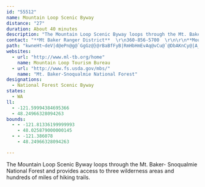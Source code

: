 ```yaml
---
id: "55512"
name: Mountain Loop Scenic Byway
distance: "27"
duration: About 40 minutes
description: "The Mountain Loop Scenic Byway loops through the Mt. Baker- Snoqualmie National Forest and provides access to three wilderness areas and hundreds of miles of hiking trails."
contact: "**Mt Baker Ranger District**  \r\n360-856-5700  \r\n\r\n**Mountain Loop Tourism Bureau**  \r\n28311 Mountain Loop Highway   \r\nGranite Falls, WA 98252  \r\n360-975-3654  \r\n\r\n**Granite Falls Tourism Information Center**  \r\n101 E Stanley St. Suite B   \r\nGranite Falls, WA 98252  \r\n360-975-3654  "
path: "kwneHt~deV|d@ePn@g@`GgGz@}@rBaBfFyB|RmHbHmEvAq@vCu@`@DbAKnCy@|A_AtMsKj^gXfJ_GdBeBZg@jAmCr@_DxAoNj@qFR}@x@cDbByDn@wBNcAHeBOgE?{CNsAh@mCr@yBd@}@h@gBxAsDbB_DpBgBpAuBrCmMhCgHlDaMtAmCbDyDfA_B~@gBxAuDrC_JjE{IdD{ElCgDbCgExBgGrCaJrCcGxAuB~BsCdDyC|JmG`H{GhBaCfEmI~AgElBqGrG_Vl@qAfIwMhCyF^kA\\sAhG_\\rAgFbCeHpCuG~AuCtAqBpAkAt@oArBwEdAuCvEwOdAsF|BsOrAwOjAc_@l@cJt@_K\\iBd@cBfLkWv@sA~OuShBaDb@eATkAhAiHxA{HbBsH|ByJnBiGt@yAlEaGhBsCvF_Lb@m@z@aA~G{Ed@k@|@mBd@eCbC{RdBiIRyAHkBC}IEqA[gCq@mDmAwDgBaE}BaIM_A@u@ZqBXy@nEuIzBaFj@kB\\yBJkA?aBo@qv@ReFTkATiAbAyBt@eAv@w@`N}JxA_B|AqBhVe`@x@{@`GsDrA_@j@?|AZlCZj@@d@K`EyBbIaGlBFnI|ApAElA_@h@_@Va@bDqH`BmCb@a@nM_EhEs@fCkArDuB~PuObB]~DmBfBkAvGaF~GiGlDyBr@SbBOrAo@rDqEh@[zAWTMtCuEvH{I|CeChCgCxA_Ah@ClClAdBpAhBr@dEVnBWvNiFl@o@h@Oh@ErADd@KdCgBjBqBxBgHbD}I~AkGTStFq@hA?T[bCmBx@_@h@w@bF_F~@}AlAcFZu@f@}@pAoApBeBrBqArCoA~C}@jFgChCaCjIgL~@mCbFiSvC{Gj@_AzDeEnDaDfAm@|NqE~DYfAP|FdCp@FhAEdBs@hAEtA^p@^zAzCh@v@bA`@r@AhBm@nMwBtIS`CJjKrBfLfFdItAl@\\xAxAJZ^jCb@~HXlCd@x@NLpE`@vIh@nB`@vWtRxBjClA`BnB~Dt@hBtFrKdA`En@jAfAXbAdA~B`HbCbKrA|BxDlCtMtGrGzExJ~LhBdAxFLjEn@tB?fDbBxAf@bDDZPpA`Et@nDHnAN`Gk@zIeAfBw@RILUrAIjB_@|BGfALfBXvBDlBEbBOnA]hAEp@?fAHd@Pd@hArARr@v@~DLnFLrANh@b@h@^H~A_@^k@l@uAbCwA^eAXuBHiAJ[TMPCLJ|A`CTPhAVh@EpAqAd@B^X~@`BlFlK^RtACfAVPP~E|HxA|Ah@ZJB^KbBw@XBt@^lArATJh@K`A?VL^d@r@XbD`@lDpBdCfBdFlFzAx@j@KzCsB`IH^S`B`@`Be@r@?b@M~AeCx@u@|BQdADxBnBvC~Gn@lB|CtGbBrBdBt@fEt@zFrDt@VhCl@|C^hAfANVX`BXz@NvA?dAIlAe@v@aAfAkCrBuBd@aBWmGPwATsAt@_VxQ}@RyCVuAAwBF}GnDu@TgCR{FLuDf@i@\\oA~AaA~B_@rBe@nJOfAo@`Cw@rAuEbD{BbCg@|@y@tBs@lDMxBVrMxBjZ?rFIzBs@`IcArH{A~Ey@fFYzJ_BrNsBpFwPz\\g@fCaA~CqAlCsBxCYl@Wr@{@xE_@lAi@fAsAjB_BrCy@dBoB`Gs@~@cA~@uAl@cBGc@FoCfAwB~A{@jAqAlA_Al@yBp@{@x@wBfCiBrCi@`As@~B_@vBI~AuAvFoKzYoAfEgGhPsEhHwCpCiDzEy@vAcAlCsA`Fo@nDuAfRSlAcBdG_DhHwB`EoD|EsArAqEnCiG~CqYfLc@Zs@|@kA~BiBzEmM~_@kB~EwA~CcIxOm@vAa@xBSrCRvIHpAzAlIR~AtAjW|@tThBfb@NlB@xAPdB^jBbAhDj@jAn@p@fGtEh@~@h@fBPxA`@fM^rDnBbK|@vDrFpLzDdJdFvM|CvFrChG|@~Cz@hFTvBHrBL`IGxEFlFXtDd@|O@lFeAnX?fCXpDx@bHvDn_@~@`LTzAn@xB`A~B|HbLTr@XjBrBpUbE|`@RzDDrFTlCdA~E`A`GxAbNnFjYb@pDBbEi@lMsAbTi@jE_AhDiBvDmDtEwEtHc@|@cCnHoAtHe@dGo@bSFjSArLHjBbEfi@j@nC`AvCdBtDt@xB^~FSbFWrBe@~BqCdHoAxE[nC?dCTzDn@~GxAzKJrCAnEYrD}BxIc@lA{CfFcAxByAlE_@zA]vB[fD}A|XcE|{@Y~Ao@lC_C|Gc@jBSvAAfAJlBd@~CjC~GdA`CRz@Dp@?r@Sd@uAt@sAh@YTe@x@]pBElBBx@`@xAlAxAh@R~@?n@Gn@_@lBgBb@W~Aa@t@EbBN^N|@r@xClDbAlCRdANxA?zADlKEtAc@vDqIr[_AjGOrDIlEUhCSp@yAdDsBtD_B|BsDtEs@tAcCrGaFlO_DrI{DzLe@`EOrD?`AXdClGj]LdDYrBi@|Ay@|Ac@`@o@b@gCx@gKxAsGlAmBxAu@~@q@`Ba@rCIjAB|IIrCw@jC_Az@oCdBs@~@Uf@_AjDwB|LcGp_@gDlRu@bF{Hhb@{Kfi@oAfEoAjCsAfBiA`AoJrG}CrC{AdEi@fDErCm@rjBOpXCpAQ`C"
websites:
  - url: "http://www.ml-tb.org/home"
    name: Mountain Loop Tourism Bureau
  - url: "http://www.fs.usda.gov/mbs/"
    name: "Mt. Baker-Snoqualmie National Forest"
designations:
  - National Forest Scenic Byway
states:
  - WA
ll:
  - -121.59994384695366
  - 48.24966328094263
bounds:
  - - -121.81336199999993
    - 48.025879000000145
  - - -121.386078
    - 48.24966328094263

---
```


The Mountain Loop Scenic Byway loops through the Mt. Baker- Snoqualmie National Forest and provides access to three wilderness areas and hundreds of miles of hiking trails.
